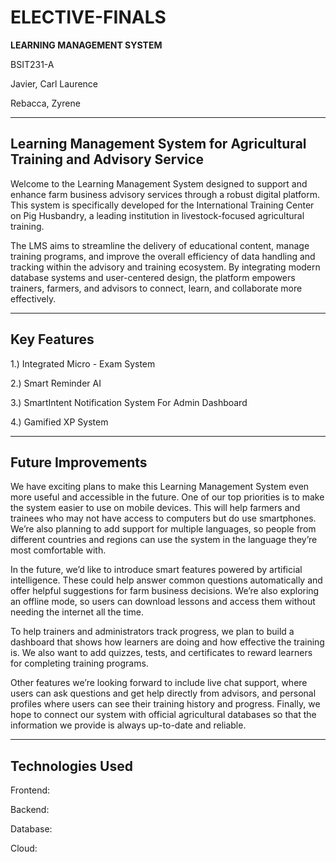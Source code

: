 # ELECTIVE-FINALS
**LEARNING MANAGEMENT SYSTEM**

BSIT231-A

Javier, Carl Laurence 

Rebacca, Zyrene

--------------------------------------------------------------------------------------------------------------------------------------------

## Learning Management System for Agricultural Training and Advisory Service
Welcome to the Learning Management System designed to support and enhance farm business advisory services through a robust digital platform. This system is specifically developed for the International Training Center on Pig Husbandry, a leading institution in livestock-focused agricultural training.

The LMS aims to streamline the delivery of educational content, manage training programs, and improve the overall efficiency of data handling and tracking within the advisory and training ecosystem. By integrating modern database systems and user-centered design, the platform empowers trainers, farmers, and advisors to connect, learn, and collaborate more effectively.

-----------------------------------------------------------------------------------------------------------------------------------------

## Key Features
1.) Integrated Micro - Exam System

2.) Smart Reminder AI

3.) SmartIntent Notification System For Admin Dashboard

4.) Gamified XP System

-----------------------------------------------------------------------------------------------------------------------------------------

## Future Improvements 
We have exciting plans to make this Learning Management System even more useful and accessible in the future. One of our top priorities is to make the system easier to use on mobile devices. This will help farmers and trainees who may not have access to computers but do use smartphones. We’re also planning to add support for multiple languages, so people from different countries and regions can use the system in the language they’re most comfortable with.

In the future, we’d like to introduce smart features powered by artificial intelligence. These could help answer common questions automatically and offer helpful suggestions for farm business decisions. We’re also exploring an offline mode, so users can download lessons and access them without needing the internet all the time.

To help trainers and administrators track progress, we plan to build a dashboard that shows how learners are doing and how effective the training is. We also want to add quizzes, tests, and certificates to reward learners for completing training programs.

Other features we’re looking forward to include live chat support, where users can ask questions and get help directly from advisors, and personal profiles where users can see their training history and progress. Finally, we hope to connect our system with official agricultural databases so that the information we provide is always up-to-date and reliable.

-----------------------------------------------------------------------------------------------------------------------------------------

## Technologies Used
Frontend:

Backend:

Database:

Cloud:
